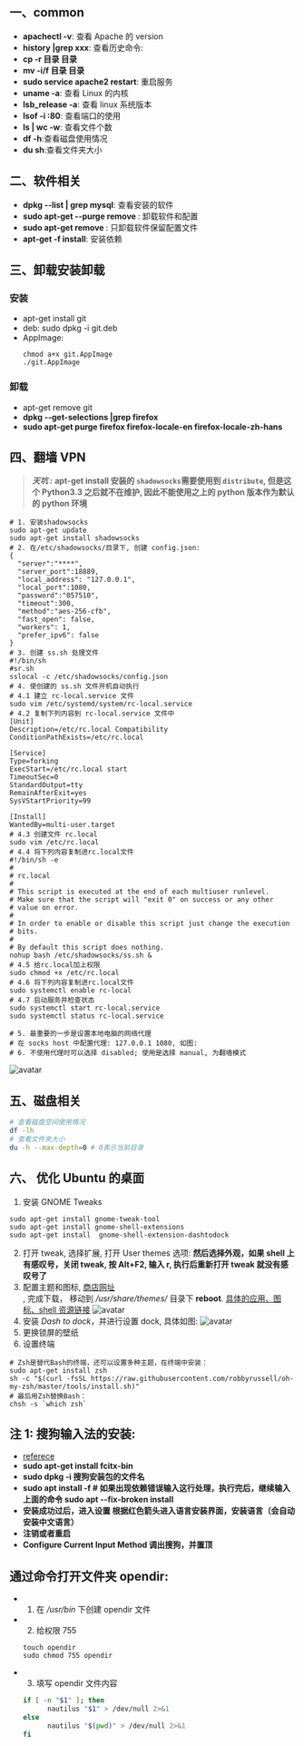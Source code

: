 ## 一、common

- **apachectl -v**: 查看 Apache 的 version
- **history |grep xxx**: 查看历史命令:
- **cp -r 目录 目录**
- **mv -i/f 目录 目录**
- **sudo service apache2 restart**: 重启服务
- **uname -a**: 查看 Linux 的内核
- **lsb_release -a**: 查看 linux 系统版本
- **lsof -i :80**: 查看端口的使用
- **ls | wc -w**: 查看文件个数
- **df -h**:查看磁盘使用情况
- **du sh**:查看文件夹大小

## 二、软件相关

- **dpkg --list | grep mysql**: 查看安装的软件
- **sudo apt-get --purge remove <programname>**: 卸载软件和配置
- **sudo apt-get remove <programname>**: 只卸载软件保留配置文件
- **apt-get -f install**: 安装依赖

## 三、卸载安装卸载

### 安装

- apt-get install git
- deb: sudo dpkg -i git.deb
- AppImage:
  ```shell
  chmod a+x git.AppImage
  ./git.AppImage
  ```

### 卸载

- apt-get remove git
- **dpkg --get-selections |grep firefox**
- **sudo apt-get purge firefox firefox-locale-en firefox-locale-zh-hans**

## 四、翻墙 VPN

> **_天坑 :_** **apt-get install 安装的 `shadowsocks`需要使用到 `distribute`, 但是这个 Python3.3 之后就不在维护, 因此不能使用之上的 python 版本作为默认的 python 环境**

```shell
# 1. 安装shadowsocks
sudo apt-get update
sudo apt-get install shadowsocks
# 2. 在/etc/shadowsocks/目录下, 创建 config.json:
{
  "server":"****",
  "server_port":18889,
  "local_address": "127.0.0.1",
  "local_port":1080,
  "password":"057510",
  "timeout":300,
  "method":"aes-256-cfb",
  "fast_open": false,
  "workers": 1,
  "prefer_ipv6": false
}
# 3. 创建 ss.sh 处理文件
#!/bin/sh
#sr.sh
sslocal -c /etc/shadowsocks/config.json
# 4. 使创建的 ss.sh 文件开机自动执行
# 4.1 建立 rc-local.service 文件
sudo vim /etc/systemd/system/rc-local.service
# 4.2 复制下列内容到 rc-local.service 文件中
[Unit]
Description=/etc/rc.local Compatibility
ConditionPathExists=/etc/rc.local

[Service]
Type=forking
ExecStart=/etc/rc.local start
TimeoutSec=0
StandardOutput=tty
RemainAfterExit=yes
SysVStartPriority=99

[Install]
WantedBy=multi-user.target
# 4.3 创建文件 rc.local
sudo vim /etc/rc.local
# 4.4 将下列内容复制进rc.local文件
#!/bin/sh -e
#
# rc.local
#
# This script is executed at the end of each multiuser runlevel.
# Make sure that the script will "exit 0" on success or any other
# value on error.
#
# In order to enable or disable this script just change the execution
# bits.
#
# By default this script does nothing.
nohup bash /etc/shadowsocks/ss.sh &
# 4.5 给rc.local加上权限
sudo chmod +x /etc/rc.local
# 4.6 将下列内容复制进rc.local文件
sudo systemctl enable rc-local
# 4.7 启动服务并检查状态
sudo systemctl start rc-local.service
sudo systemctl status rc-local.service

# 5. 最重要的一步是设置本地电脑的网络代理
# 在 socks host 中配置代理: 127.0.0.1 1080, 如图:
# 6. 不使用代理时可以选择 disabled; 使用是选择 manual, 为翻墙模式
```

![avatar](https://img-blog.csdnimg.cn/20190525121523221.png?x-oss-process=image/watermark,type_ZmFuZ3poZW5naGVpdGk,shadow_10,text_aHR0cHM6Ly9ibG9nLmNzZG4ubmV0L3FxXzM3NzA0MzY0,size_16,color_FFFFFF,t_70)

## 五、磁盘相关

```bash
# 查看磁盘空间使用情况
df -lh
# 查看文件夹大小
du -h --max-depth=0 # 0表示当前目录
```

## 六、 优化 Ubuntu 的桌面

1. 安装 GNOME Tweaks

```shell
sudo apt-get install gnome-tweak-tool
sudo apt-get install gnome-shell-extensions
sudo apt-get install  gnome-shell-extension-dashtodock
```

2. 打开 tweak, 选择扩展, 打开 User themes 选项: **然后选择外观，如果 shell 上有感叹号，关闭 tweak, 按 Alt+F2, 输入 r, 执行后重新打开 tweak 就没有感叹号了**
3. 配置主题和图标, [商店网址](https://www.gnome-look.org/s/Gnome/browse/cat/135/)<br>, 完成下载， 移动到 _/usr/share/themes/_ 目录下 **reboot**.
   [具体的应用、图标、shell 资源链接](./gnome-resource)
   ![avatar](https://img-blog.csdnimg.cn/20190526144526575.png?x-oss-process=image/watermark,type_ZmFuZ3poZW5naGVpdGk,shadow_10,text_aHR0cHM6Ly9ibG9nLmNzZG4ubmV0L3FxXzM3NzA0MzY0,size_16,color_FFFFFF,t_70)
4. 安装 _Dash to dock_，并进行设置 dock, 具体如图:
   ![avatar](https://img-blog.csdnimg.cn/20190526150622341.png?x-oss-process=image/watermark,type_ZmFuZ3poZW5naGVpdGk,shadow_10,text_aHR0cHM6Ly9ibG9nLmNzZG4ubmV0L3FxXzM3NzA0MzY0,size_16,color_FFFFFF,t_70)
5. 更换锁屏的壁纸
6. 设置终端

```shell
# Zsh是替代Bash的终端，还可以设置多种主题，在终端中安装：
sudo apt-get install zsh
sh -c "$(curl -fsSL https://raw.githubusercontent.com/robbyrussell/oh-my-zsh/master/tools/install.sh)"
# 最后用Zsh替换Bash：
chsh -s `which zsh`
```

## 注 1: 搜狗输入法的安装:

- [referece](https://blog.csdn.net/neuroc/article/details/82992524)
- **sudo apt-get install fcitx-bin**
- **sudo dpkg -i 搜狗安装包的文件名**
- **sudo apt install -f # 如果出现依赖错误输入这行处理，执行完后，继续输入上面的命令 sudo apt --fix-broken install**
- **安装成功过后，进入设置 根据红色箭头进入语言安装界面，安装语言（会自动安装中文语言）**
- **注销或者重启**
- **Configure Current Input Method 调出搜狗，并置顶**

## 通过命令打开文件夹 opendir:

- 1. 在 _/usr/bin_ 下创建 opendir 文件
- 2. 给权限 755
  ```shell
  touch opendir
  sudo chmod 755 opendir
  ```
- 3. 填写 opendir 文件内容
  ```bash
  if [ -n "$1" ]; then
        nautilus "$1" > /dev/null 2>&1
  else
        nautilus "$(pwd)" > /dev/null 2>&1
  fi
  ```
